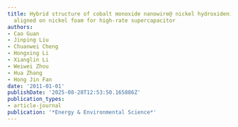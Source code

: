 ```yaml
---
title: Hybrid structure of cobalt monoxide nanowire@ nickel hydroxidenitrate nanoflake
  aligned on nickel foam for high-rate supercapacitor
authors:
- Cao Guan
- Jinping Liu
- Chuanwei Cheng
- Hongxing Li
- Xianglin Li
- Weiwei Zhou
- Hua Zhang
- Hong Jin Fan
date: '2011-01-01'
publishDate: '2025-08-28T12:53:50.165886Z'
publication_types:
- article-journal
publication: '*Energy & Environmental Science*'
---
```

